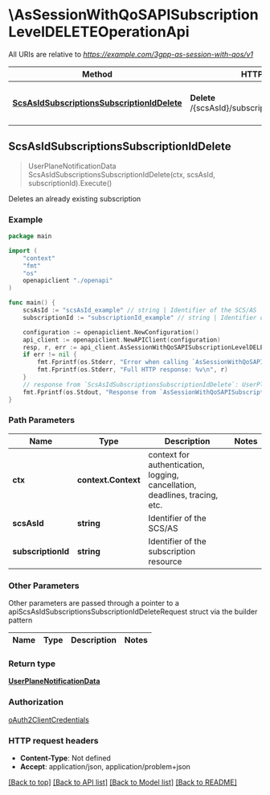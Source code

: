 # \AsSessionWithQoSAPISubscriptionLevelDELETEOperationApi

All URIs are relative to *https://example.com/3gpp-as-session-with-qos/v1*

Method | HTTP request | Description
------------- | ------------- | -------------
[**ScsAsIdSubscriptionsSubscriptionIdDelete**](AsSessionWithQoSAPISubscriptionLevelDELETEOperationApi.md#ScsAsIdSubscriptionsSubscriptionIdDelete) | **Delete** /{scsAsId}/subscriptions/{subscriptionId} | Deletes an already existing subscription



## ScsAsIdSubscriptionsSubscriptionIdDelete

> UserPlaneNotificationData ScsAsIdSubscriptionsSubscriptionIdDelete(ctx, scsAsId, subscriptionId).Execute()

Deletes an already existing subscription

### Example

```go
package main

import (
    "context"
    "fmt"
    "os"
    openapiclient "./openapi"
)

func main() {
    scsAsId := "scsAsId_example" // string | Identifier of the SCS/AS
    subscriptionId := "subscriptionId_example" // string | Identifier of the subscription resource

    configuration := openapiclient.NewConfiguration()
    api_client := openapiclient.NewAPIClient(configuration)
    resp, r, err := api_client.AsSessionWithQoSAPISubscriptionLevelDELETEOperationApi.ScsAsIdSubscriptionsSubscriptionIdDelete(context.Background(), scsAsId, subscriptionId).Execute()
    if err != nil {
        fmt.Fprintf(os.Stderr, "Error when calling `AsSessionWithQoSAPISubscriptionLevelDELETEOperationApi.ScsAsIdSubscriptionsSubscriptionIdDelete``: %v\n", err)
        fmt.Fprintf(os.Stderr, "Full HTTP response: %v\n", r)
    }
    // response from `ScsAsIdSubscriptionsSubscriptionIdDelete`: UserPlaneNotificationData
    fmt.Fprintf(os.Stdout, "Response from `AsSessionWithQoSAPISubscriptionLevelDELETEOperationApi.ScsAsIdSubscriptionsSubscriptionIdDelete`: %v\n", resp)
}
```

### Path Parameters


Name | Type | Description  | Notes
------------- | ------------- | ------------- | -------------
**ctx** | **context.Context** | context for authentication, logging, cancellation, deadlines, tracing, etc.
**scsAsId** | **string** | Identifier of the SCS/AS | 
**subscriptionId** | **string** | Identifier of the subscription resource | 

### Other Parameters

Other parameters are passed through a pointer to a apiScsAsIdSubscriptionsSubscriptionIdDeleteRequest struct via the builder pattern


Name | Type | Description  | Notes
------------- | ------------- | ------------- | -------------



### Return type

[**UserPlaneNotificationData**](UserPlaneNotificationData.md)

### Authorization

[oAuth2ClientCredentials](../README.md#oAuth2ClientCredentials)

### HTTP request headers

- **Content-Type**: Not defined
- **Accept**: application/json, application/problem+json

[[Back to top]](#) [[Back to API list]](../README.md#documentation-for-api-endpoints)
[[Back to Model list]](../README.md#documentation-for-models)
[[Back to README]](../README.md)

